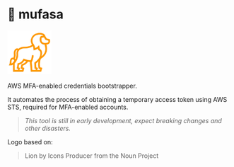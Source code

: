 # 🦁 mufasa
<img src="docs/icon.png" height=100 />

AWS MFA-enabled credentials bootstrapper.

It automates the process of obtaining a temporary access token using AWS STS, required for MFA-enabled accounts.

> *This tool is still in early development, expect breaking changes and other disasters.*

Logo based on:
> Lion by Icons Producer from the Noun Project